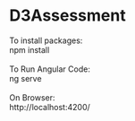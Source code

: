 # D3Assessment
To install packages: <br/>
npm install<br/><br/>
To Run Angular Code:<br/>
ng serve<br/><br/>
On Browser:<br/>
http://localhost:4200/<br/>

